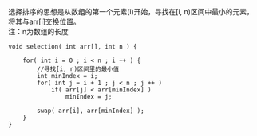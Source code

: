 选择排序的思想是从数组的第一个元素(i)开始，寻找在[i, n)区间中最小的元素，将其与arr[i]交换位置。    
注：n为数组的长度
```
void selection( int arr[], int n ) {

    for( int i = 0 ; i < n ; i ++ ) {
        //寻找[i, n)区间里的最小值
        int minIndex = i;
        for( int j = i + 1 ; j < n ; j ++ )
            if( arr[j] < arr[minIndex] )
                minIndex = j;

        swap( arr[i], arr[minIndex] );
    }
}
```
